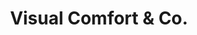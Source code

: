 ---
title: "Visual Comfort & Co."
url: /richmond/visual-comfort-and-co/
shop: interior decoration
---